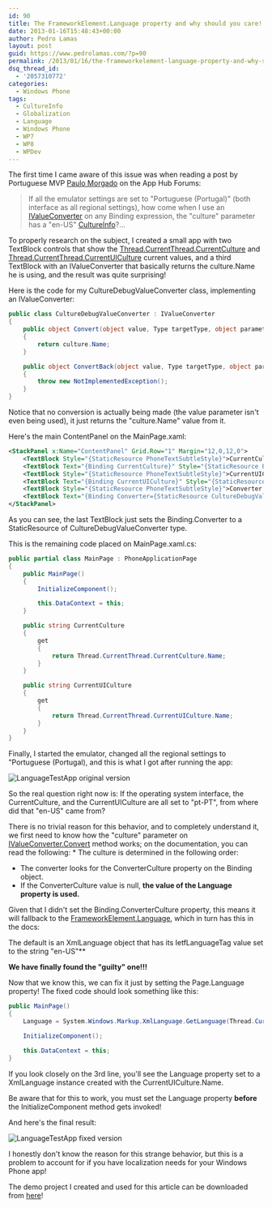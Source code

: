 ```yaml
---
id: 90
title: The FrameworkElement.Language property and why should you care!
date: 2013-01-16T15:48:43+00:00
author: Pedro Lamas
layout: post
guid: https://www.pedrolamas.com/?p=90
permalink: /2013/01/16/the-frameworkelement-language-property-and-why-should-you-care/
dsq_thread_id:
  - '2057310772'
categories:
  - Windows Phone
tags:
  - CultureInfo
  - Globalization
  - Language
  - Windows Phone
  - WP7
  - WP8
  - WPDev
---
```


The first time I came aware of this issue was when reading a post by Portuguese MVP [Paulo Morgado](http://paulomorgado.net/) on the App Hub Forums:

> If all the emulator settings are set to "Portuguese (Portugal)" (both interface as all regional settings), how come when I use an [IValueConverter](<http://msdn.microsoft.com/en-us/library/windowsphone/develop/system.windows.data.ivalueconverter(v=vs.105).aspx>) on any Binding expression, the "culture" parameter has a "en-US" [CultureInfo](<http://msdn.microsoft.com/en-us/library/windowsphone/develop/system.globalization.cultureinfo(v=vs.105).aspx>)?...

To properly research on the subject, I created a small app with two TextBlock controls that show the [Thread.CurrentThread.CurrentCulture](<http://msdn.microsoft.com/en-us/library/windowsphone/develop/system.threading.thread.currentculture(v=vs.105).aspx>) and [Thread.CurrentThread.CurrentUICulture](<http://msdn.microsoft.com/en-us/library/windowsphone/develop/system.threading.thread.currentuiculture(v=vs.105).aspx>) current values, and a third TextBlock with an IValueConverter that basically returns the culture.Name he is using, and the result was quite surprising!

Here is the code for my CultureDebugValueConverter class, implementing an IValueConverter:

```csharp
public class CultureDebugValueConverter : IValueConverter
{
    public object Convert(object value, Type targetType, object parameter, System.Globalization.CultureInfo culture)
    {
        return culture.Name;
    }

    public object ConvertBack(object value, Type targetType, object parameter, System.Globalization.CultureInfo culture)
    {
        throw new NotImplementedException();
    }
}
```

Notice that no conversion is actually being made (the value parameter isn't even being used), it just returns the "culture.Name" value from it.

Here's the main ContentPanel on the MainPage.xaml:

```xml
<StackPanel x:Name="ContentPanel" Grid.Row="1" Margin="12,0,12,0">
    <TextBlock Style="{StaticResource PhoneTextSubtleStyle}">CurrentCulture</TextBlock>
    <TextBlock Text="{Binding CurrentCulture}" Style="{StaticResource PhoneTextTitle2Style}" />
    <TextBlock Style="{StaticResource PhoneTextSubtleStyle}">CurrentUICulture</TextBlock>
    <TextBlock Text="{Binding CurrentUICulture}" Style="{StaticResource PhoneTextTitle2Style}" />
    <TextBlock Style="{StaticResource PhoneTextSubtleStyle}">Converter Culture</TextBlock>
    <TextBlock Text="{Binding Converter={StaticResource CultureDebugValueConverter}}" Style="{StaticResource PhoneTextTitle2Style}" />
</StackPanel>
```

As you can see, the last TextBlock just sets the Binding.Converter to a StaticResource of CultureDebugValueConverter type.

This is the remaining code placed on MainPage.xaml.cs:

```csharp
public partial class MainPage : PhoneApplicationPage
{
    public MainPage()
    {
        InitializeComponent();

        this.DataContext = this;
    }

    public string CurrentCulture
    {
        get
        {
            return Thread.CurrentThread.CurrentCulture.Name;
        }
    }

    public string CurrentUICulture
    {
        get
        {
            return Thread.CurrentThread.CurrentUICulture.Name;
        }
    }
}
```

Finally, I started the emulator, changed all the regional settings to "Portuguese (Portugal), and this is what I got after running the app:

![LanguageTestApp original version](/wp-content/uploads/2013/01/LanguageTestApp-original-version.jpg)

So the real question right now is: If the operating system interface, the CurrentCulture, and the CurrentUICulture are all set to "pt-PT", from where did that "en-US" came from?

There is no trivial reason for this behavior, and to completely understand it, we first need to know how the "culture" parameter on [IValueConverter.Convert](<http://msdn.microsoft.com/en-us/library/windowsphone/develop/system.windows.data.ivalueconverter.convert(v=vs.105).aspx>) method works; on the documentation, you can read the following: \* The culture is determined in the following order:

- The converter looks for the ConverterCulture property on the Binding object.
- If the ConverterCulture value is null, **the value of the Language property is used.**

Given that I didn't set the Binding.ConverterCulture property, this means it will fallback to the [FrameworkElement.Language](<http://msdn.microsoft.com/en-us/library/windowsphone/develop/system.windows.frameworkelement.language(v=vs.105).aspx>), which in turn has this in the docs:

The default is an XmlLanguage object that has its IetfLanguageTag value set to the string "en-US"\*\*

**We have finally found the "guilty" one!!!**

Now that we know this, we can fix it just by setting the Page.Language property! The fixed code should look something like this:

```csharp
public MainPage()
{
    Language = System.Windows.Markup.XmlLanguage.GetLanguage(Thread.CurrentThread.CurrentUICulture.Name);

    InitializeComponent();

    this.DataContext = this;
}
```

If you look closely on the 3rd line, you'll see the Language property set to a XmlLanguage instance created with the CurrentUICulture.Name.

Be aware that for this to work, you must set the Language property **before** the InitializeComponent method gets invoked!

And here's the final result:

![LanguageTestApp fixed version](/wp-content/uploads/2013/01/LanguageTestApp-fixed-version.jpg)

I honestly don't know the reason for this strange behavior, but this is a problem to account for if you have localization needs for your Windows Phone app!

The demo project I created and used for this article can be downloaded from [here](/wp-content/uploads/downloads/2013/01/PedroLamas.LanguageTestApp.zip)!
